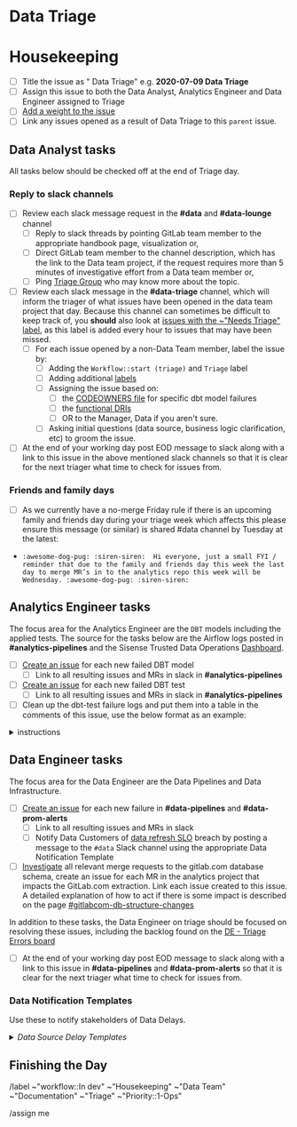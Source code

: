 # Data Triage 

<!--
Please complete all items. Ask questions in the #data slack channel
--->

# Housekeeping 
* [ ] Title the issue as "<ISO date> Data Triage" e.g. **2020-07-09 Data Triage**
* [ ] Assign this issue to both the Data Analyst, Analytics Engineer and Data Engineer assigned to Triage 
* [ ] [Add a weight to the issue](https://about.gitlab.com/handbook/business-ops/data-team/how-we-work/#issue-pointing)
* [ ] Link any issues opened as a result of Data Triage to this `parent` issue. 

## Data Analyst tasks
All tasks below should be checked off at the end of Triage day. 

### Reply to slack channels 
* [ ] Review each slack message request in the **#data** and **#data-lounge** channel 
    - [ ] Reply to slack threads by pointing GitLab team member to the appropriate handbook page, visualization or,
    - [ ] Direct GitLab team member to the channel description, which has the link to the Data team project, if the request requires more than 5 minutes of investigative effort from a Data team member or,
    - [ ] Ping [Triage Group](https://about.gitlab.com/handbook/business-technology/data-team/how-we-work/triage/#enterprise-data-program-triage-instructions) who may know more about the topic. 
 * [ ] Review each slack message in the **#data-triage** channel, which will inform the triager of what issues have been opened in the data team project that day.  Because this channel can sometimes be difficult to keep track of, you **should** also look at [issues with the ~"Needs Triage" label](https://gitlab.com/gitlab-data/analytics/-/issues?label_name%5B%5D=Needs+Triage&scope=all&state=opened), as this label is added every hour to issues that may have been missed.
    - [ ] For each issue opened by a non-Data Team member, label the issue by: 
        - [ ] Adding the `Workflow::start (triage)` and `Triage` label
        - [ ] Adding additional [labels](https://about.gitlab.com/handbook/business-ops/data-team/how-we-work/#issue-labeling)
        - [ ] Assigning the issue based on:
            - [ ] the [CODEOWNERS file](https://gitlab.com/gitlab-data/analytics/blob/master/CODEOWNERS) for specific dbt model failures 
            - [ ] the [functional DRIs](https://about.gitlab.com/handbook/business-ops/data-team/organization/#team-organization)
            - [ ] OR to the  Manager, Data if you aren't sure. 
        - [ ] Asking initial questions (data source, business logic clarification, etc) to groom the issue. 
* [ ] At the end of your working day post EOD message to slack along with a link to this issue in the above mentioned slack channels so that it is clear for the next triager what time to check for issues from.

### Friends and family days
* [ ] As we currently have a no-merge Friday rule if there is an upcoming family and friends day during your triage week which affects this please ensure this message (or similar) is shared #data channel by Tuesday at the latest: 
* ```:awesome-dog-pug: :siren-siren:  Hi everyone, just a small FYI / reminder that due to the family and friends day this week the last day to merge MR’s in to the analytics repo this week will be Wednesday. :awesome-dog-pug: :siren-siren:```

## Analytics Engineer tasks

The focus area for the Analytics Engineer are the `DBT` models including the applied tests. The source for the tasks below are the Airflow logs posted in **#analytics-pipelines** and the Sisense Trusted Data Operations [Dashboard](https://app.periscopedata.com/app/gitlab/756199/TD:-Trusted-Data-Operations-Dashboard). 

* [ ] [Create an issue](https://gitlab.com/gitlab-data/analytics/issues/new?issuable_template=DE%20Triage%20Errors) for each new failed DBT model
    * [ ] Link to all resulting issues and MRs in slack in **#analytics-pipelines**
* [ ] [Create an issue](https://gitlab.com/gitlab-data/analytics/issues/new?issuable_template=DE%20Triage%20Errors) for each new failed DBT test
    * [ ] Link to all resulting issues and MRs in slack in **#analytics-pipelines**
* [ ] Clean up the dbt-test failure logs and put them into a table in the comments of this issue, use the below format as an example: 

<details>
<summary>instructions</summary>

``` 
dbt-test errors: <Link to airflow log> 

Completed with x errors and x warnings:

##### Existing errors 
| Issue | Error | 
| ----- | ----- | 

##### New errors 
| Issue | Error | 
| ----- | ----- |

##### Warnings
| Warning | 
| ------- |
```

* Quick procedure to cleanup the log:
  1. Open any text editor with a regex find and replace; run through the below strings doing a find and replace for all: 
        * `^(?!.*(Failure in test|Database error|Warning)).*$`
        * `^\[\d{4}-\d{2}-\d{2}, \d{2}:\d{2}:\d{2} UTC\] INFO - `
        * `^\R`
  2. In order, each of these lines: 
     1. Removes all lines without Database Failure or Test Failure
     2. Removes date and INFO from each line 
     3. Removes empty lines

</details>

## Data Engineer tasks

The focus area for the Data Engineer are the Data Pipelines and Data Infrastructure. 

* [ ] [Create an issue](https://gitlab.com/gitlab-data/analytics/issues/new?issuable_template=DE%20Triage%20Errors) for each new failure in **#data-pipelines** and **#data-prom-alerts**
    * [ ] Link to all resulting issues and MRs in slack 
    * [ ] Notify Data Customers of [data refresh SLO](https://about.gitlab.com/handbook/business-ops/data-team/platform/#extract-and-load) breach by posting a message to the `#data` Slack channel using the appropriate Data Notification Template
* [ ] [Investigate](https://gitlab.com/gitlab-org/gitlab/-/merge_requests?scope=all&state=all&label_name[]=Data%20Warehouse%3A%3AImpact%20Check&draft=no&approved_by_usernames[]=Any) all relevant merge requests to the gitlab.com database schema, create an issue for each MR in the analytics project that impacts the GitLab.com extraction. Link each issue created to this issue. A detailed explanation of how to act if there is some impact is described on the page [#gitlabcom-db-structure-changes](https://about.gitlab.com/handbook/business-technology/data-team/how-we-work/triage/#gitlabcom-db-structure-changes)

In addition to these tasks, the Data Engineer on triage should be focused on resolving these issues, including the backlog found on the [DE - Triage Errors board](https://gitlab.com/groups/gitlab-data/-/boards/1917859)

* [ ] At the end of your working day post EOD message to slack along with a link to this issue in **#data-pipelines** and **#data-prom-alerts** so that it is clear for the next triager what time to check for issues from.

### Data Notification Templates

Use these to notify stakeholders of Data Delays.

<details>
<summary><i>Data Source Delay Templates</i></summary>

Post notices to #data and cross-post to #whats-happening-at-gitlab

#### GitLab.com

We have identified a delay in the `GitLab.com` data refresh and this problem potentially also delays data for GitLab KPIs (e.g. MR Rate, TMAU) or SiSense dashboards. We are actively working on a resolution and will provide an update once the KPIs and SiSense dashboards have been brought up-to-date.

The `GitLab.com` data in the warehouse and downstream models is accurate as of `YYYY-MM-DD HH:MM UTC (HH:MM PST)`.

The DRI for this incident is `@username`.

The link to the Data Team Incident issue is <link>

Replication lag to the database we extract from can be monitored by [checking Thanos](https://thanos-query.ops.gitlab.net/graph?g0.range_input=2w&g0.max_source_resolution=0s&g0.expr=pg_replication_lag%7Btype%3D%22postgres-archive%22%2Cenv%3D%22gprd%22%7D&g0.tab=0&g1.range_input=3d&g1.max_source_resolution=0s&g1.expr=rate(pg_xlog_position_bytes%7Benv%3D%22gprd%22%7D%5B1m%5D)%20and%20on%20(instance)%20(pg_replication_is_replica%20%3D%3D%200)&g1.tab=0)

`CC @Mek Stittri, @Christopher Lefelhocz, @Hila Qu, @WayneHaber,  @Steve Loyd, @lily, @kwiebers, @Davis Townsend, @s_awezec, @mkarampalas`


#### Salesforce

Message: We have identified a delay in the `Salesforce` data refresh and this problem potentially impacts any Sales related KPIs or SiSense dashboards. We are actively working on a resolution and will provide an update once the KPIs and SiSense dashboards have been brought up-to-date.

The `Salesforce` data in the warehouse and downstream models is accurate as of YYYY-MM-DD HH:MM UTC (HH:MM PST).

The DRI for this incident is `@username`.

The link to the Data Team Incident issue is <link>

`CC @Jake Bielecki, @Matt Benzaquen, @Jack Brennan, @Craig Mestel`

#### Zuora

Message: We have identified a delay in the `Zuora` data refresh and this problem potentially impacts any Financial KPIs or SiSense dashboards. We are actively working on a resolution and will provide an update once the KPIs and SiSense dashboards have been brought up-to-date.

The `Zuora` data in the warehouse and downstream models is accurate as of YYYY-MM-DD HH:MM UTC (HH:MM PST).

The DRI for this incident is `@username`.

The link to the Data Team Incident issue is <link>

`CC @Jake Bielecki, @Matt Benzaquen, @Jack Brennan, @Craig Mestel`

#### General

We have identified a delay in the `DATA SOURCE` data refresh. We are actively working on a resolution and will provide an update once data has been brought up-to-date.

The `DATA SOURCE` data in the warehouse and downstream models is accurate as of YYYY-MM-DD HH:MM UTC (HH:MM PST).

The DRI for this incident is `@username`.

The link to the Data Team Incident issue is <link>

</details>


## Finishing the Day


/label ~"workflow::In dev" ~"Housekeeping" ~"Data Team" ~"Documentation" ~"Triage" ~"Priority::1-Ops"

/assign me
